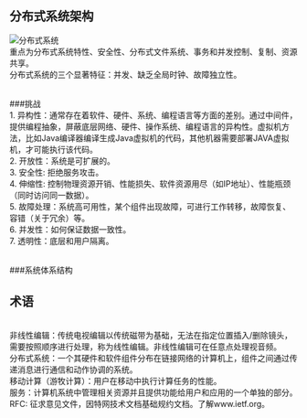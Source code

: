 ## 分布式系统架构
![分布式系统](https://github.com/yalisandsoso/HuaZhouSRC/assets/22914268/5ebabbab-0bec-4e0c-9cd8-659617fff206)
   <br>重点为分布式系统特性、安全性、分布式文件系统、事务和并发控制、复制、资源共享。
   <br>分布式系统的三个显著特征：并发、缺乏全局时钟、故障独立性。
   
   <br>###挑战
   <br>1. 异构性：通常存在着软件、硬件、系统、编程语言等方面的差别。通过中间件，提供编程抽象，屏蔽底层网络、硬件、操作系统、编程语言的异构性。虚拟机方法，比如Java编译器编译生成Java虚拟机的代码，其他机器需要部署JAVA虚拟机，才可能执行该代码。
   <br>2. 开放性：系统是可扩展的。
   <br>3. 安全性: 拒绝服务攻击。
   <br>4. 伸缩性: 控制物理资源开销、性能损失、软件资源用尽（如IP地址）、性能瓶颈（同时访问同一数据）。
   <br>5. 故障处理：系统高可用性，某个组件出现故障，可进行工作转移，故障恢复、容错（关于冗余）等。
   <br>6. 并发性：如何保证数据一致性。
   <br>7. 透明性：底层和用户隔离。
   
   <br>###系统体系结构
   
## 术语
   <br>非线性编辑：传统电视编辑以传统磁带为基础，无法在指定位置插入/删除镜头，需要按照顺序进行处理，称为线性编辑。非线性编辑可在任意点处理视音频。
   <br>分布式系统：一个其硬件和软件组件分布在链接网络的计算机上，组件之间通过传递消息进行通信和动作协调的系统。
   <br>移动计算（游牧计算）：用户在移动中执行计算任务的性能。
   <br>服务：计算机系统中管理相关资源并且提供功能给用户和应用的一个单独的部分。
   <br>RFC: 征求意见文件，因特网技术文档基础规约文档。了解www.ietf.org。